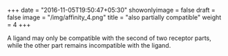 +++
date = "2016-11-05T19:50:47+05:30"
showonlyimage = false
draft = false
image = "/img/affinity_4.png"
title = "also partially compatible"
weight = 4
+++

A ligand may only be compatible with the second of two receptor parts, while the other part remains incompatible with the ligand. 

<audio src="/audio/a2002011001-e02-128k.mp3" autoplay> 
Sorry, your browser does not support the <audio> element. 
</audio>

<!--more-->

Sid and Greta are playing in rhythmic unison again as the two parts of the receptor, but this time their notes are different- they are 7 notes apart. (Sid and Greta demonstrate 7th). Nick, Chris, and John are again rhythmically erratic ligands wandering outside of the cell. This time, Chris will attempt to bind with the receptor by matching its rhythm. Because Chris’s note is a consonant with only one of the two receptor parts (Chris and Sid demonstrate major 3rd) and incompatible with the other receptor half (Chris and Greta demonstrate tritone), it results in an incomplete binding- a 7th chord, which isn’t “ugly” to hear, but not technically dissonant. Nick and John here are two non-binding, rhythmically independent ligands.      

DEMONSTRATE PART 1C 